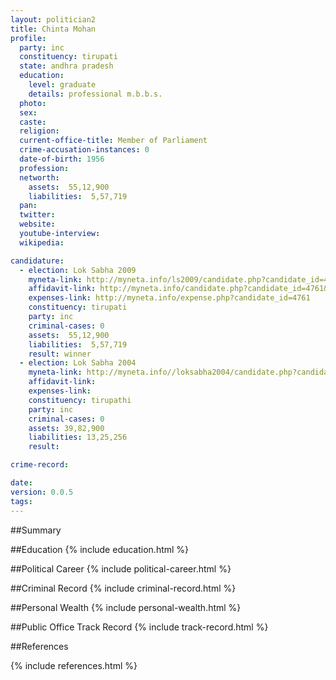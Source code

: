 ```yaml
---
layout: politician2
title: Chinta Mohan
profile: 
  party: inc
  constituency: tirupati
  state: andhra pradesh
  education: 
    level: graduate
    details: professional m.b.b.s.
  photo: 
  sex: 
  caste: 
  religion: 
  current-office-title: Member of Parliament
  crime-accusation-instances: 0
  date-of-birth: 1956
  profession: 
  networth: 
    assets:  55,12,900
    liabilities:  5,57,719
  pan: 
  twitter: 
  website: 
  youtube-interview: 
  wikipedia: 

candidature: 
  - election: Lok Sabha 2009
    myneta-link: http://myneta.info/ls2009/candidate.php?candidate_id=4761
    affidavit-link: http://myneta.info/candidate.php?candidate_id=4761&scan=original
    expenses-link: http://myneta.info/expense.php?candidate_id=4761
    constituency: tirupati 
    party: inc
    criminal-cases: 0
    assets:  55,12,900
    liabilities:  5,57,719
    result: winner 
  - election: Lok Sabha 2004
    myneta-link: http://myneta.info//loksabha2004/candidate.php?candidate_id=255
    affidavit-link: 
    expenses-link: 
    constituency: tirupathi 
    party: inc
    criminal-cases: 0
    assets: 39,82,900
    liabilities: 13,25,256
    result:  

crime-record: 

date: 
version: 0.0.5
tags: 
---
```

##Summary


##Education
{% include education.html %}


##Political Career
{% include political-career.html %}


##Criminal Record
{% include criminal-record.html %}


##Personal Wealth
{% include personal-wealth.html %}


##Public Office Track Record
{% include track-record.html %}


##References


{% include references.html %}